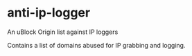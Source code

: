 # anti-ip-logger
An uBlock Origin list against IP loggers

Contains a list of domains abused for IP grabbing and logging.
